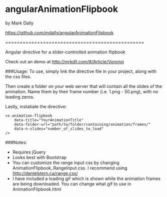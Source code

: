 # angularAnimationFlipbook

by Mark Dally

https://github.com/mdally/angularAnimationFlipbook

================================================

Angular directive for a slider-controlled animation flipbook

Check out an demo at http://mrkdll.com/#/Article/Voronoi

###Usage:
To use, simply link the directive file in your project, along with the css files.

Then create a folder on your web server that will contain all the slides of the animation. Name them by their frame number (i.e. 1.png - 50.png), with no leading zeros.

Lastly, instatiate the directive:
```
<x-animation-flipbook 
	data-title="YourAnimationTitle" 
	data-folder-url="path/to/folder/containing/animation/frames/" 
	data-n-slides="number_of_slides_to_load"
/>
```

###Notes:
 * Requires jQuery
 * Looks best with Bootstrap
 * You can customize the range input css by changing AnimationFlipbook_RangeInput.css. I recommend using http://danielstern.ca/range.css/
 * I have included a loading gif which is shown while the animation frames are being downloaded. You can change what gif to use in AnimationFlipbook.html
